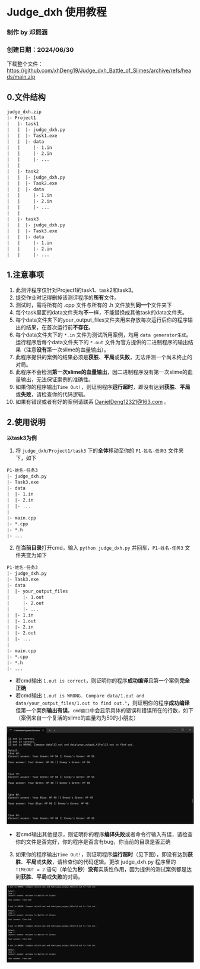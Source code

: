 # Judge_dxh 使用教程
### 制作 by 邓熙涵
### 创建日期：2024/06/30
下载整个文件：https://github.com/xhDeng19/Judge_dxh_Battle_of_Slimes/archive/refs/heads/main.zip
## 0.文件结构
```
judge_dxh.zip
|- Project1
|   |- task1
|   |  |- judge_dxh.py
|   |  |- Task1.exe
|   |  |- data
|   |     |- 1.in
|   |     |- 2.in
|   |     |- ...
|   |
|   |- task2
|   |  |- judge_dxh.py
|   |  |- Task2.exe
|   |  |- data
|   |     |- 1.in
|   |     |- 2.in
|   |     |- ...
|   |
|   |- task3
|   |  |- judge_dxh.py
|   |  |- Task3.exe
|   |  |- data
|   |     |- 1.in
|   |     |- 2.in
|   |     |- ...
```
## 1.注意事项
1. 此测评程序仅针对Project1的task1、task2和task3。
2. 提交作业时记得删掉该测评程序的**所有**文件。
3. 测试时，需将所有的 .cpp 文件与所有的 .h 文件放到**同一个**文件夹下
4. 每个task里面的data文件夹均**不**一样，不能替换成其他task的data文件夹。
5. 每个data文件夹下的your_output_files文件夹用来存放每次运行后你的程序输出的结果，在首次运行前**不存在**。
6. 每个data文件夹下的 `*.in` 文件为测试所用案例，均用 `data generator生成`。运行程序后每个data文件夹下的 `*.out` 文件为官方提供的二进制程序的输出结果（注意**没有**第一次slime的血量输出）。
7. 此程序提供的案例的结果必须是**获胜**、**平局**或**失败**，无法评测一个尚未终止的对局。
8. 此程序不会检测**第一次slime的血量输出**，因二进制程序没有第一次slime的血量输出，无法保证案例的准确性。
9. 如果你的程序输出`Time Out!`，则证明程序**运行超时**，即没有达到**获胜**、**平局**或**失败**，请检查你的代码逻辑。
10. 如果有错误或者有好的案例请联系 DanielDeng12321@163.com 。

## 2.使用说明
**以task3为例**
1. 将 `judge_dxh/Project1/task3` 下的**全体**移动至你的 `P1-姓名-任务3` 文件夹下，如下
```
P1-姓名-任务3
|- judge_dxh.py
|- Task3.exe
|- data
|  |- 1.in
|  |- 2.in
|  |- ...
|
|- main.cpp
|- *.cpp
|- *.h
|- ...
```
2. 在**当前目录**打开cmd，输入 `python judge_dxh.py` 并回车，`P1-姓名-任务3` 文件夹变为如下
```
P1-姓名-任务3
|- judge_dxh.py
|- Task3.exe
|- data
|  |- your_output_files
|     |- 1.out
|     |- 2.out
|     |- ...
|  |- 1.in
|  |- 1.out
|  |- 2.in
|  |- 2.out
|  |- ...
|
|- main.cpp
|- *.cpp
|- *.h
|- ...
```
* 若cmd输出 `1.out is correct`，则证明你的程序**成功编译**且第一个案例**完全正确**
* 若cmd输出 `1.out is WRONG. Compare data/1.out and data/your_output_files/1.out to find out."`，则证明你的程序**成功编译**但第一个案例**输出有误**，`cmd窗口`中会显示具体的错误和错误所在的行数，如下（案例来自一个复活的slime的血量均为50的小朋友）

<img src="..\\pic\\cmd_wrong_answer.png">

* 若cmd输出其他提示，则证明你的程序**编译失败**或者命令行输入有误，请检查你的文件是否完好，你的程序是否含有bug，你当前的目录是否正确

3. 如果你的程序输出`Time Out!`，则证明程序**运行超时**（见下图），即没有达到**获胜**、**平局**或**失败**，请检查你的代码逻辑。更改 judge_dxh.py 程序里的 `TIMEOUT = 2` 语句（单位为**秒**）**没有**实质性作用，因为提供的测试案例都是达到**获胜**、**平局**或**失败**的对局。

<img src="..\\pic\\cmd_time_out.png">

